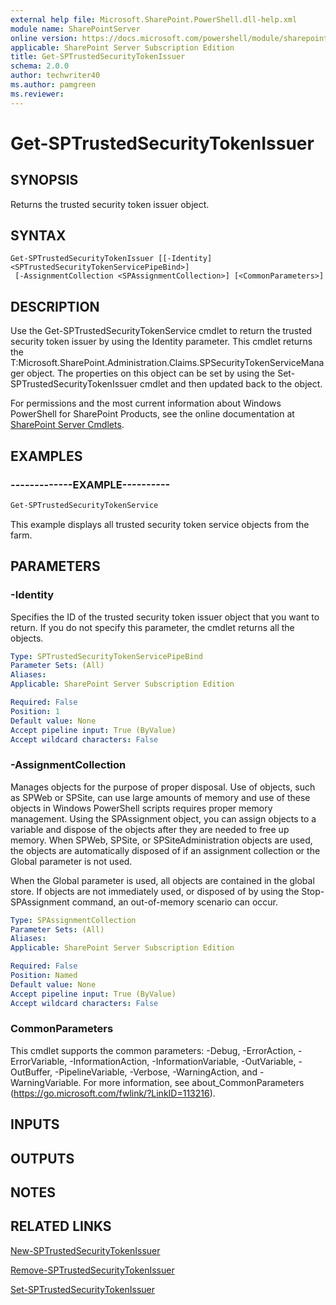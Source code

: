 ```yaml
---
external help file: Microsoft.SharePoint.PowerShell.dll-help.xml
module name: SharePointServer
online version: https://docs.microsoft.com/powershell/module/sharepoint-server/get-sptrustedsecuritytokenissuer
applicable: SharePoint Server Subscription Edition
title: Get-SPTrustedSecurityTokenIssuer
schema: 2.0.0
author: techwriter40
ms.author: pamgreen
ms.reviewer:
---
```


# Get-SPTrustedSecurityTokenIssuer

## SYNOPSIS

Returns the trusted security token issuer object.



## SYNTAX

```
Get-SPTrustedSecurityTokenIssuer [[-Identity] <SPTrustedSecurityTokenServicePipeBind>]
 [-AssignmentCollection <SPAssignmentCollection>] [<CommonParameters>]
```

## DESCRIPTION
Use the Get-SPTrustedSecurityTokenService cmdlet to return the trusted security token issuer by using the Identity parameter.
This cmdlet returns the T:Microsoft.SharePoint.Administration.Claims.SPSecurityTokenServiceManager object.
The properties on this object can be set by using the Set-SPTrustedSecurityTokenIssuer cmdlet and then updated back to the object.

For permissions and the most current information about Windows PowerShell for SharePoint Products, see the online documentation at [SharePoint Server Cmdlets](https://docs.microsoft.com/powershell/sharepoint/sharepoint-server/sharepoint-server-cmdlets).

## EXAMPLES

### -------------EXAMPLE---------- 
```powershell
Get-SPTrustedSecurityTokenService
```

This example displays all trusted security token service objects from the farm.

## PARAMETERS

### -Identity
Specifies the ID of the trusted security token issuer object that you want to return.
If you do not specify this parameter, the cmdlet returns all the objects.

```yaml
Type: SPTrustedSecurityTokenServicePipeBind
Parameter Sets: (All)
Aliases: 
Applicable: SharePoint Server Subscription Edition

Required: False
Position: 1
Default value: None
Accept pipeline input: True (ByValue)
Accept wildcard characters: False
```

### -AssignmentCollection
Manages objects for the purpose of proper disposal.
Use of objects, such as SPWeb or SPSite, can use large amounts of memory and use of these objects in Windows PowerShell scripts requires proper memory management.
Using the SPAssignment object, you can assign objects to a variable and dispose of the objects after they are needed to free up memory.
When SPWeb, SPSite, or SPSiteAdministration objects are used, the objects are automatically disposed of if an assignment collection or the Global parameter is not used.

When the Global parameter is used, all objects are contained in the global store.
If objects are not immediately used, or disposed of by using the Stop-SPAssignment command, an out-of-memory scenario can occur.

```yaml
Type: SPAssignmentCollection
Parameter Sets: (All)
Aliases: 
Applicable: SharePoint Server Subscription Edition

Required: False
Position: Named
Default value: None
Accept pipeline input: True (ByValue)
Accept wildcard characters: False
```

### CommonParameters
This cmdlet supports the common parameters: -Debug, -ErrorAction, -ErrorVariable, -InformationAction, -InformationVariable, -OutVariable, -OutBuffer, -PipelineVariable, -Verbose, -WarningAction, and -WarningVariable. For more information, see about_CommonParameters (https://go.microsoft.com/fwlink/?LinkID=113216).

## INPUTS

## OUTPUTS

## NOTES

## RELATED LINKS

[New-SPTrustedSecurityTokenIssuer](New-SPTrustedSecurityTokenIssuer.md)

[Remove-SPTrustedSecurityTokenIssuer](Remove-SPTrustedSecurityTokenIssuer.md)

[Set-SPTrustedSecurityTokenIssuer](Set-SPTrustedSecurityTokenIssuer.md)

